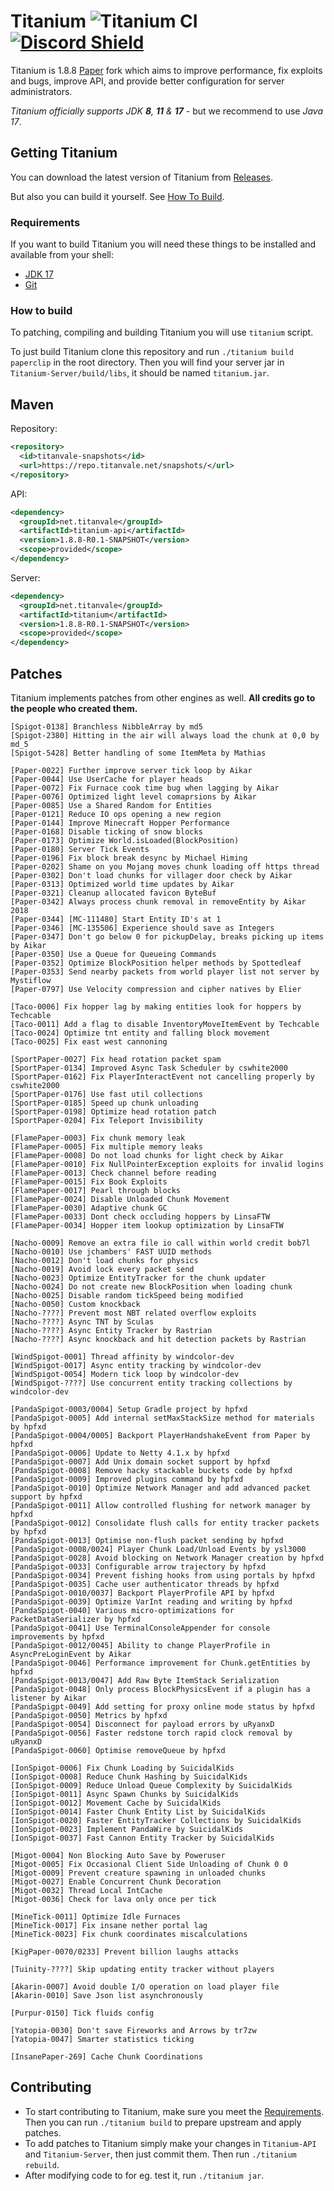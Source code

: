 # Titanium ![Titanium CI](https://github.com/TitanVale/Titanium/actions/workflows/build_titanium.yml/badge.svg) [![Discord Shield](https://discordapp.com/api/guilds/982930890780966922/widget.png?style=shield)](https://discord.gg/VYTTRFYJE7)

Titanium is 1.8.8 [Paper](https://github.com/PaperMC/Paper) fork which aims to improve performance, fix exploits and bugs, improve API, and provide better configuration for server administrators. 

*Titanium officially supports JDK **8**, **11** & **17*** - but we recommend to use *Java 17*.

## Getting Titanium

You can download the latest version of Titanium from [Releases](https://github.com/TitanVale/Titanium/releases).

But also you can build it yourself. See [How To Build](https://github.com/TitanVale/Titanium#how-to-build).

### Requirements

If you want to build Titanium you will need these things to be installed and available from your shell:
* [JDK 17](https://www.oracle.com/java/technologies/downloads/#java17)
* [Git](https://git-scm.com/)

### How to build

To patching, compiling and building Titanium you will use `titanium` script.

To just build Titanium clone this repository and run `./titanium build paperclip` in the root directory. Then you will find your server jar in `Titanium-Server/build/libs`, it should be named `titanium.jar`.

## Maven

Repository:
```xml
<repository>
  <id>titanvale-snapshots</id>
  <url>https://repo.titanvale.net/snapshots/</url>
</repository>
```
API:
```xml
<dependency>
  <groupId>net.titanvale</groupId>
  <artifactId>titanium-api</artifactId>
  <version>1.8.8-R0.1-SNAPSHOT</version>
  <scope>provided</scope>
</dependency>
```
Server:
```xml
<dependency>
  <groupId>net.titanvale</groupId>
  <artifactId>titanium</artifactId>
  <version>1.8.8-R0.1-SNAPSHOT</version>
  <scope>provided</scope>
</dependency>
```

## Patches

Titanium implements patches from other engines as well. **All credits go to the people who created them.**
```
[Spigot-0138] Branchless NibbleArray by md5
[Spigot-2380] Hitting in the air will always load the chunk at 0,0 by md_5
[Spigot-5428] Better handling of some ItemMeta by Mathias

[Paper-0022] Further improve server tick loop by Aikar
[Paper-0044] Use UserCache for player heads
[Paper-0072] Fix Furnace cook time bug when lagging by Aikar
[Paper-0076] Optimized light level comaprsions by Aikar
[Paper-0085] Use a Shared Random for Entities
[Paper-0121] Reduce IO ops opening a new region
[Paper-0144] Improve Minecraft Hopper Performance
[Paper-0168] Disable ticking of snow blocks
[Paper-0173] Optimize World.isLoaded(BlockPosition)
[Paper-0180] Server Tick Events
[Paper-0196] Fix block break desync by Michael Himing
[Paper-0202] Shame on you Mojang moves chunk loading off https thread
[Paper-0302] Don't load chunks for villager door check by Aikar
[Paper-0313] Optimized world time updates by Aikar
[Paper-0321] Cleanup allocated favicon ByteBuf
[Paper-0342] Always process chunk removal in removeEntity by Aikar 2018
[Paper-0344] [MC-111480] Start Entity ID's at 1
[Paper-0346] [MC-135506] Experience should save as Integers
[Paper-0347] Don't go below 0 for pickupDelay, breaks picking up items by Aikar
[Paper-0350] Use a Queue for Queueing Commands
[Paper-0352] Optimize BlockPosition helper methods by Spottedleaf
[Paper-0353] Send nearby packets from world player list not server by Mystiflow
[Paper-0797] Use Velocity compression and cipher natives by Elier

[Taco-0006] Fix hopper lag by making entities look for hoppers by Techcable
[Taco-0011] Add a flag to disable InventoryMoveItemEvent by Techcable
[Taco-0024] Optimize tnt entity and falling block movement
[Taco-0025] Fix east west cannoning

[SportPaper-0027] Fix head rotation packet spam
[SportPaper-0134] Improved Async Task Scheduler by cswhite2000
[SportPaper-0162] Fix PlayerInteractEvent not cancelling properly by cswhite2000
[SportPaper-0176] Use fast util collections
[SportPaper-0185] Speed up chunk unloading
[SportPaper-0198] Optimize head rotation patch
[SportPaper-0204] Fix Teleport Invisibility

[FlamePaper-0003] Fix chunk memory leak
[FlamePaper-0005] Fix multiple memory leaks
[FlamePaper-0008] Do not load chunks for light check by Aikar
[FlamePaper-0010] Fix NullPointerException exploits for invalid logins
[FlamePaper-0013] Check channel before reading
[FlamePaper-0015] Fix Book Exploits
[FlamePaper-0017] Pearl through blocks
[FlamePaper-0024] Disable Unloaded Chunk Movement
[FlamePaper-0030] Adaptive chunk GC
[FlamePaper-0033] Dont check occluding hoppers by LinsaFTW
[FlamePaper-0034] Hopper item lookup optimization by LinsaFTW

[Nacho-0009] Remove an extra file io call within world credit bob7l
[Nacho-0010] Use jchambers' FAST UUID methods
[Nacho-0012] Don't load chunks for physics
[Nacho-0019] Avoid lock every packet send
[Nacho-0023] Optimize EntityTracker for the chunk updater
[Nacho-0024] Do not create new BlockPosition when loading chunk
[Nacho-0025] Disable random tickSpeed being modified
[Nacho-0050] Custom knockback
[Nacho-????] Prevent most NBT related overflow exploits
[Nacho-????] Async TNT by Sculas
[Nacho-????] Async Entity Tracker by Rastrian
[Nacho-????] Async knockback and hit detection packets by Rastrian

[WindSpigot-0001] Thread affinity by windcolor-dev
[WindSpigot-0017] Async entity tracking by windcolor-dev
[WindSpigot-0054] Modern tick loop by windcolor-dev
[WindSpigot-????] Use concurrent entity tracking collections by windcolor-dev

[PandaSpigot-0003/0004] Setup Gradle project by hpfxd
[PandaSpigot-0005] Add internal setMaxStackSize method for materials by hpfxd
[PandaSpigot-0004/0005] Backport PlayerHandshakeEvent from Paper by hpfxd
[PandaSpigot-0006] Update to Netty 4.1.x by hpfxd 
[PandaSpigot-0007] Add Unix domain socket support by hpfxd
[PandaSpigot-0008] Remove hacky stackable buckets code by hpfxd
[PandaSpigot-0009] Improved plugins command by hpfxd
[PandaSpigot-0010] Optimize Network Manager and add advanced packet support by hpfxd
[PandaSpigot-0011] Allow controlled flushing for network manager by hpfxd
[PandaSpigot-0012] Consolidate flush calls for entity tracker packets by hpfxd
[PandaSpigot-0013] Optimise non-flush packet sending by hpfxd
[PandaSpigot-0008/0024] Player Chunk Load/Unload Events by ysl3000
[PandaSpigot-0028] Avoid blocking on Network Manager creation by hpfxd
[PandaSpigot-0033] Configurable arrow trajectory by hpfxd
[PandaSpigot-0034] Prevent fishing hooks from using portals by hpfxd
[PandaSpigot-0035] Cache user authenticator threads by hpfxd
[PandaSpigot-0010/0037] Backport PlayerProfile API by hpfxd
[PandaSpigot-0039] Optimize VarInt reading and writing by hpfxd
[PandaSpigot-0040] Various micro-optimizations for PacketDataSerializer by hpfxd
[PandaSpigot-0041] Use TerminalConsoleAppender for console improvements by hpfxd
[PandaSpigot-0012/0045] Ability to change PlayerProfile in AsyncPreLoginEvent by Aikar
[PandaSpigot-0046] Performance improvement for Chunk.getEntities by hpfxd
[PandaSpigot-0013/0047] Add Raw Byte ItemStack Serialization
[PandaSpigot-0048] Only process BlockPhysicsEvent if a plugin has a listener by Aikar
[PandaSpigpt-0049] Add setting for proxy online mode status by hpfxd
[PandaSpigot-0050] Metrics by hpfxd
[PandaSpigot-0054] Disconnect for payload errors by uRyanxD
[PandaSpigot-0056] Faster redstone torch rapid clock removal by uRyanxD
[PandaSpigot-0060] Optimise removeQueue by hpfxd

[IonSpigot-0006] Fix Chunk Loading by SuicidalKids
[IonSpigot-0008] Reduce Chunk Hashing by SuicidalKids 
[IonSpigot-0009] Reduce Unload Queue Complexity by SuicidalKids
[IonSpigot-0011] Async Spawn Chunks by SuicidalKids
[IonSpigot-0012] Movement Cache by SuicidalKids
[IonSpigot-0014] Faster Chunk Entity List by SuicidalKids
[IonSpigot-0020] Faster EntityTracker Collections by SuicidalKids
[IonSpigot-0023] Implement PandaWire by SuicidalKids
[IonSpigot-0037] Fast Cannon Entity Tracker by SuicidalKids

[Migot-0004] Non Blocking Auto Save by Poweruser
[Migot-0005] Fix Occasional Client Side Unloading of Chunk 0 0
[Migot-0009] Prevent creature spawning in unloaded chunks
[Migot-0027] Enable Concurrent Chunk Decoration
[Migot-0032] Thread Local IntCache
[Migot-0036] Check for lava only once per tick

[MineTick-0011] Optimize Idle Furnaces
[MineTick-0017] Fix insane nether portal lag
[MineTick-0023] Fix chunk coordinates miscalculations

[KigPaper-0070/0233] Prevent billion laughs attacks

[Tuinity-????] Skip updating entity tracker without players

[Akarin-0007] Avoid double I/O operation on load player file
[Akarin-0010] Save Json list asynchronously

[Purpur-0150] Tick fluids config

[Yatopia-0030] Don't save Fireworks and Arrows by tr7zw
[Yatopia-0047] Smarter statistics ticking

[InsanePaper-269] Cache Chunk Coordinations
```

## Contributing

* To start contributing to Titanium, make sure you meet the [Requirements](https://github.com/TitanVale/Titanium#requirements). Then you can run `./titanium build` to prepare upstream and apply patches.
* To add patches to Titanium simply make your changes in `Titanium-API` and `Titanium-Server`, then just commit them. Then run `./titanium rebuild`.
* After modifying code to for eg. test it, run `./titanium jar`.

